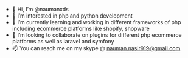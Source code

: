 - 👋 Hi, I’m @naumanxds
- 👀 I’m interested in php and python development
- 🌱 I’m currently learning and working in different frameworks of php including ecommerce platforms like shopify, shopware
- 💞️ I’m looking to collaborate on plugins for different php ecommerce platforms as well as laravel and symfony
- 📫 You can reach me on my skype @ nauman.nasir919@gmail.com

<!---
naumanxds/naumanxds is a ✨ special ✨ repository because its `README.md` (this file) appears on your GitHub profile.
You can click the Preview link to take a look at your changes.
--->
